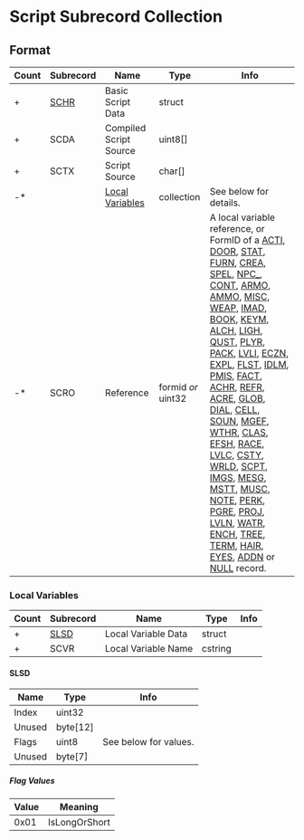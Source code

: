 # Script Subrecord Collection

## Format

Count | Subrecord | Name | Type | Info
------|-------|------|------|-----
+ | [SCHR](SCHR.md) | Basic Script Data | struct |
+ | SCDA | Compiled Script Source | uint8[] |
+ | SCTX | Script Source | char[] |
-* | | [Local Variables](#local-variables) | collection | See below for details.
-* | SCRO | Reference | formid *or* uint32 | A local variable reference, or FormID of a [ACTI](../ACTI.md), [DOOR](../DOOR.md), [STAT](../STAT.md), [FURN](../FURN.md), [CREA](../CREA.md), [SPEL](../SPEL.md), [NPC_](../NPC_.md), [CONT](../CONT.md), [ARMO](../ARMO.md), [AMMO](../AMMO.md), [MISC](../MISC.md), [WEAP](../WEAP.md), [IMAD](../IMAD.md), [BOOK](../BOOK.md), [KEYM](../KEYM.md), [ALCH](../ALCH.md), [LIGH](../LIGH.md), [QUST](../QUST.md), [PLYR](../PLYR.md), [PACK](../PACK.md), [LVLI](../LVLI.md), [ECZN](../ECZN.md), [EXPL](../EXPL.md), [FLST](../FLST.md), [IDLM](../IDLM.md), [PMIS](../PMIS.md), [FACT](../FACT.md), [ACHR](../ACHR.md), [REFR](../REFR.md), [ACRE](../ACRE.md), [GLOB](../GLOB.md), [DIAL](../DIAL.md), [CELL](../CELL.md), [SOUN](../SOUN.md), [MGEF](../MGEF.md), [WTHR](../WTHR.md), [CLAS](../CLAS.md), [EFSH](../EFSH.md), [RACE](../RACE.md), [LVLC](../LVLC.md), [CSTY](../CSTY.md), [WRLD](../WRLD.md), [SCPT](../SCPT.md), [IMGS](../IMGS.md), [MESG](../MESG.md), [MSTT](../MSTT.md), [MUSC](../MUSC.md), [NOTE](../NOTE.md), [PERK](../PERK.md), [PGRE](../PGRE.md), [PROJ](../PROJ.md), [LVLN](../LVLN.md), [WATR](../WATR.md), [ENCH](../ENCH.md), [TREE](../TREE.md), [TERM](../TERM.md), [HAIR](../HAIR.md), [EYES](../EYES.md), [ADDN](../ADDN.md) or [NULL](../NULL.md) record.

### Local Variables


Count | Subrecord | Name | Type | Info
------|-------|------|------|-----
+ | [SLSD](#slsd) | Local Variable Data | struct |
+ | SCVR | Local Variable Name | cstring |

#### SLSD

Name | Type | Info
-----|------|-----
Index | uint32 |
Unused | byte[12] |
Flags | uint8 | See below for values.
Unused | byte[7] |

##### Flag Values

Value | Meaning
------|--------
0x01 | IsLongOrShort
